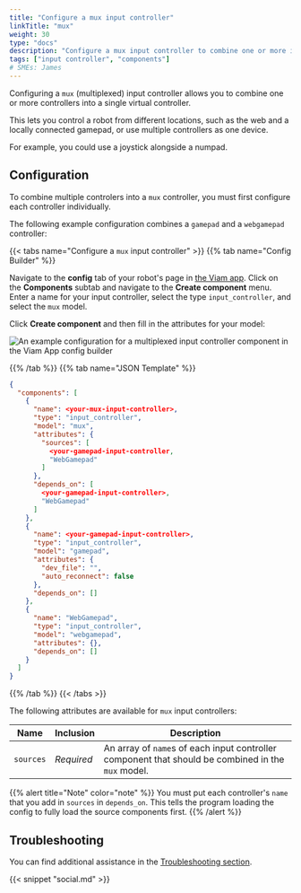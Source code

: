 ```yaml
---
title: "Configure a mux input controller"
linkTitle: "mux"
weight: 30
type: "docs"
description: "Configure a mux input controller to combine one or more input controllers."
tags: ["input controller", "components"]
# SMEs: James
---
```


Configuring a `mux` (multiplexed) input controller allows you to combine one or more controllers into a single virtual controller.

This lets you control a robot from different locations, such as the web and a locally connected gamepad, or use multiple controllers as one device.

For example, you could use a joystick alongside a numpad.

## Configuration

To combine multiple controlers into a `mux` controller, you must first configure each controller individually.

The following example configuration combines a `gamepad` and a `webgamepad` controller:

{{< tabs name="Configure a `mux` input controller" >}}
{{% tab name="Config Builder" %}}

Navigate to the **config** tab of your robot's page in [the Viam app](https://app.viam.com).
Click on the **Components** subtab and navigate to the **Create component** menu.
Enter a name for your input controller, select the type `input_controller`, and select the `mux` model.

Click **Create component** and then fill in the attributes for your model:

![An example configuration for a multiplexed input controller component in the Viam App config builder](../img/mux-input-controller-ui-config.png)

{{% /tab %}}
{{% tab name="JSON Template" %}}

```json {class="line-numbers linkable-line-numbers"}
{
  "components": [
    {
      "name": <your-mux-input-controller>,
      "type": "input_controller",
      "model": "mux",
      "attributes": {
        "sources": [
          <your-gamepad-input-controller,
          "WebGamepad"
        ]
      },
      "depends_on": [
        <your-gamepad-input-controller>,
        "WebGamepad"
      ]
    },
    {
      "name": <your-gamepad-input-controller>,
      "type": "input_controller",
      "model": "gamepad",
      "attributes": {
        "dev_file": "",
        "auto_reconnect": false
      },
      "depends_on": []
    },
    {
      "name": "WebGamepad",
      "type": "input_controller",
      "model": "webgamepad",
      "attributes": {},
      "depends_on": []
    }
  ]
}
```

{{% /tab %}}
{{< /tabs >}}

The following attributes are available for `mux` input controllers:

| Name | Inclusion | Description |
| ---- | --------- | ----------- |
| `sources` | *Required* | An array of `name`s of each input controller component that should be combined in the `mux` model. |

{{% alert title="Note" color="note" %}}
You must put each controller's `name` that you add in `sources` in `depends_on`.
This tells the program loading the config to fully load the source components first.
{{% /alert %}}

## Troubleshooting

You can find additional assistance in the [Troubleshooting section](/appendix/troubleshooting/).

{{< snippet "social.md" >}}
